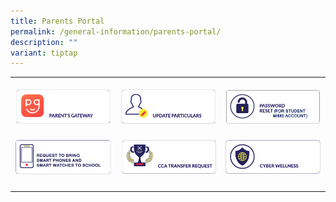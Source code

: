 ```yaml
---
title: Parents Portal
permalink: /general-information/parents-portal/
description: ""
variant: tiptap
---
```

<table style="minWidth: 75px">
<colgroup>
<col>
<col>
<col>
</colgroup>
<tbody>
<tr>
<th rowspan="1" colspan="1">
<p></p><a class="isomer-image-wrapper" href="https://pg.moe.edu.sg/"><img style="width: 100%" height="auto" width="100%" alt="" src="/images/Website Icons/pp1.png"></a>
</th>
<th rowspan="1" colspan="1">
<p></p><a class="isomer-image-wrapper" href="https://pg.moe.edu.sg/forms/sdf"><img style="width: 100%" height="auto" width="100%" alt="" src="/images/Website Icons/pp4.png"></a>
</th>
<th rowspan="1" colspan="1">
<p></p><a class="isomer-image-wrapper" href="https://form.gov.sg/5d229344bf829f00113c1876"><img style="width: 100%" height="auto" width="100%" alt="" src="/images/Website Icons/MIMS_reset_icon.jpg"></a>
</th>
</tr>
<tr>
<td rowspan="1" colspan="1">
<p></p><a class="isomer-image-wrapper" href="https://forms.moe.edu.sg/forms/oORKjJ"><img style="width: 100%" height="auto" width="100%" alt="" src="/images/Phone_website_icon.jpg"></a>
</td>
<td rowspan="1" colspan="1">
<p></p><a class="isomer-image-wrapper" href="https://forms.moe.edu.sg/forms/vWd4QJ"><img style="width: 100%" height="auto" width="100%" alt="" src="/images/Website Icons/pp7.png"></a>
</td>
<td rowspan="1" colspan="1">
<p></p>
<div class="isomer-image-wrapper">
<img style="width: 100%" height="auto" width="100%" alt="" src="/images/Website Icons/pp11.png">
</div>
</td>
</tr>
<tr>
<td rowspan="1" colspan="1">
<p></p>
</td>
<td rowspan="1" colspan="1">
<p></p>
</td>
<td rowspan="1" colspan="1">
<p></p>
</td>
</tr>
</tbody>
</table>
<p></p>